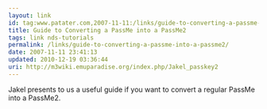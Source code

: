 ```yaml
---
layout: link
id: tag:www.patater.com,2007-11-11:/links/guide-to-converting-a-passme-into-a-passme2
title: Guide to Converting a PassMe into a PassMe2
tags: link nds-tutorials
permalink: /links/guide-to-converting-a-passme-into-a-passme2/
date: 2007-11-11 23:41:13
updated: 2010-12-19 03:36:44
uri: http://m3wiki.emuparadise.org/index.php/Jakel_passkey2
---
```

Jakel presents to us a useful guide if you want to convert a regular PassMe
into a PassMe2.
